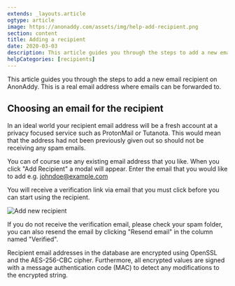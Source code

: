 ```yaml
---
extends: _layouts.article
ogtype: article
image: https://anonaddy.com/assets/img/help-add-recipient.png
section: content
title: Adding a recipient
date: 2020-03-03
description: This article guides you through the steps to add a new email recipient on AnonAddy. This is a real email address where emails can be forwarded to.
helpCategories: [recipients]
---
```


This article guides you through the steps to add a new email recipient on AnonAddy. This is a real email address where emails can be forwarded to.

## Choosing an email for the recipient

In an ideal world your recipient email address will be a fresh account at a privacy focused service such as ProtonMail or Tutanota. This would mean that the address had not been previously given out so should not be receiving any spam emails.

You can of course use any existing email address that you like. When you click "Add Recipient" a modal will appear. Enter the email that you would like to add e.g. johndoe@example.com

You will receive a verification link via email that you must click before you can start using the recipient.

<div class="flex justify-center mb-6">
  <img class="shadow" src="/assets/img/help-add-recipient.png" alt="Add new recipient" title="Add new recipient">
</div>

If you do not receive the verification email, please check your spam folder, you can also resend the email by clicking "Resend email" in the column named "Verified".

Recipient email addresses in the database are encrypted using OpenSSL and the AES-256-CBC cipher. Furthermore, all encrypted values are signed with a message authentication code (MAC) to detect any modifications to the encrypted string.